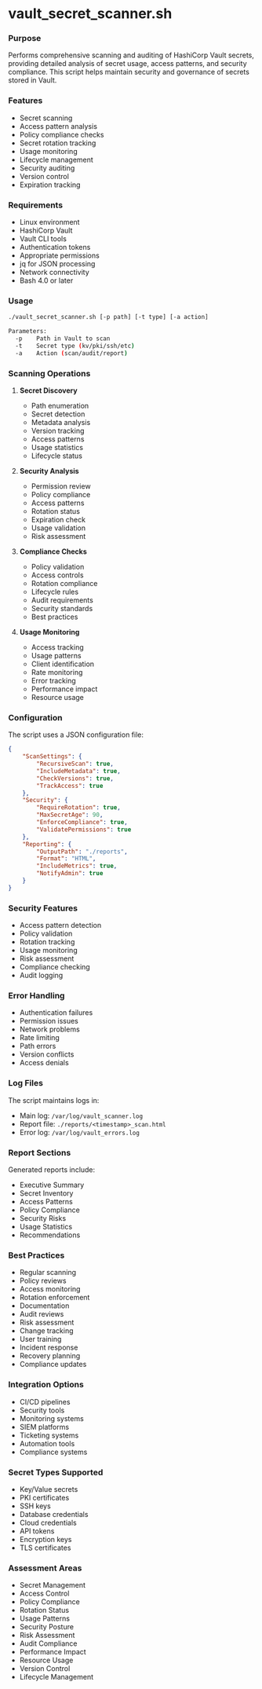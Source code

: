 # vault_secret_scanner.sh

### Purpose
Performs comprehensive scanning and auditing of HashiCorp Vault secrets, providing detailed analysis of secret usage, access patterns, and security compliance. This script helps maintain security and governance of secrets stored in Vault.

### Features
- Secret scanning
- Access pattern analysis
- Policy compliance checks
- Secret rotation tracking
- Usage monitoring
- Lifecycle management
- Security auditing
- Version control
- Expiration tracking

### Requirements
- Linux environment
- HashiCorp Vault
- Vault CLI tools
- Authentication tokens
- Appropriate permissions
- jq for JSON processing
- Network connectivity
- Bash 4.0 or later

### Usage
```bash
./vault_secret_scanner.sh [-p path] [-t type] [-a action]

Parameters:
  -p    Path in Vault to scan
  -t    Secret type (kv/pki/ssh/etc)
  -a    Action (scan/audit/report)
```

### Scanning Operations

1. **Secret Discovery**
   - Path enumeration
   - Secret detection
   - Metadata analysis
   - Version tracking
   - Access patterns
   - Usage statistics
   - Lifecycle status

2. **Security Analysis**
   - Permission review
   - Policy compliance
   - Access patterns
   - Rotation status
   - Expiration check
   - Usage validation
   - Risk assessment

3. **Compliance Checks**
   - Policy validation
   - Access controls
   - Rotation compliance
   - Lifecycle rules
   - Audit requirements
   - Security standards
   - Best practices

4. **Usage Monitoring**
   - Access tracking
   - Usage patterns
   - Client identification
   - Rate monitoring
   - Error tracking
   - Performance impact
   - Resource usage

### Configuration
The script uses a JSON configuration file:
```json
{
    "ScanSettings": {
        "RecursiveScan": true,
        "IncludeMetadata": true,
        "CheckVersions": true,
        "TrackAccess": true
    },
    "Security": {
        "RequireRotation": true,
        "MaxSecretAge": 90,
        "EnforceCompliance": true,
        "ValidatePermissions": true
    },
    "Reporting": {
        "OutputPath": "./reports",
        "Format": "HTML",
        "IncludeMetrics": true,
        "NotifyAdmin": true
    }
}
```

### Security Features
- Access pattern detection
- Policy validation
- Rotation tracking
- Usage monitoring
- Risk assessment
- Compliance checking
- Audit logging

### Error Handling
- Authentication failures
- Permission issues
- Network problems
- Rate limiting
- Path errors
- Version conflicts
- Access denials

### Log Files
The script maintains logs in:
- Main log: `/var/log/vault_scanner.log`
- Report file: `./reports/<timestamp>_scan.html`
- Error log: `/var/log/vault_errors.log`

### Report Sections
Generated reports include:
- Executive Summary
- Secret Inventory
- Access Patterns
- Policy Compliance
- Security Risks
- Usage Statistics
- Recommendations

### Best Practices
- Regular scanning
- Policy reviews
- Access monitoring
- Rotation enforcement
- Documentation
- Audit reviews
- Risk assessment
- Change tracking
- User training
- Incident response
- Recovery planning
- Compliance updates

### Integration Options
- CI/CD pipelines
- Security tools
- Monitoring systems
- SIEM platforms
- Ticketing systems
- Automation tools
- Compliance systems

### Secret Types Supported
- Key/Value secrets
- PKI certificates
- SSH keys
- Database credentials
- Cloud credentials
- API tokens
- Encryption keys
- TLS certificates

### Assessment Areas
- Secret Management
- Access Control
- Policy Compliance
- Rotation Status
- Usage Patterns
- Security Posture
- Risk Assessment
- Audit Compliance
- Performance Impact
- Resource Usage
- Version Control
- Lifecycle Management

